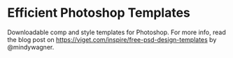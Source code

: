 # Efficient Photoshop Templates

Downloadable comp and style templates for Photoshop. For more info, read the blog post on https://viget.com/inspire/free-psd-design-templates by @mindywagner.
